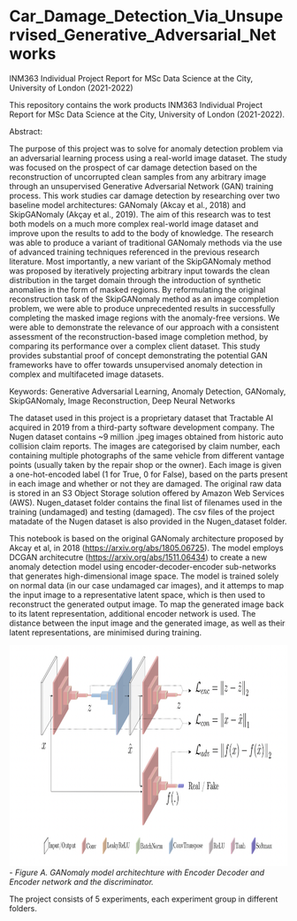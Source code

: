 # Car_Damage_Detection_Via_Unsupervised_Generative_Adversarial_Networks
INM363 Individual Project Report for MSc Data Science at the City, University of London (2021-2022)

This repository contains the work products INM363 Individual Project Report for MSc Data Science at the City, University of London (2021-2022).

Abstract: 

The purpose of this project was to solve for anomaly detection problem via an adversarial learning process using a real-world image dataset. The study was focused on the prospect of car damage detection based on the reconstruction of uncorrupted clean samples from any arbitrary image through an unsupervised Generative Adversarial Network (GAN) training process. This work studies car damage detection by researching over two baseline model architectures: GANomaly (Akcay et al., 2018) and SkipGANomaly (Akçay et al., 2019). The aim of this research was to test both models on a much more complex real-world image dataset and improve upon the results to add to the body of knowledge. The research was able to produce a variant of traditional GANomaly methods via the use of advanced training techniques referenced in the previous research literature. Most importantly, a new variant of the SkipGANomaly method was proposed by iteratively projecting arbitrary input towards the clean distribution in the target domain through the introduction of synthetic anomalies in the form of masked regions. By reformulating the original reconstruction task of the SkipGANomaly method as an image completion problem, we were able to produce unprecedented results in successfully completing the masked image regions with the anomaly-free versions. We were able to demonstrate the relevance of our approach with a consistent assessment of the reconstruction-based image completion method, by comparing its performance over a complex client dataset. This study provides substantial proof of concept demonstrating the potential GAN frameworks have to offer towards unsupervised anomaly detection in complex and multifaceted image datasets. 

Keywords: Generative Adversarial Learning, Anomaly Detection, GANomaly, SkipGANomaly, Image Reconstruction, Deep Neural Networks

The dataset used in this project is a proprietary dataset that Tractable AI acquired in 2019 from a third-party software development company. The Nugen dataset contains ~9 million .jpeg images obtained from historic auto collision claim reports. The images are categorised by claim number, each containing multiple photographs of the same vehicle from different vantage points (usually taken by the repair shop or the owner). Each image is given a one-hot-encoded label (1 for True, 0 for False), based on the parts present in each image and whether or not they are damaged. The original raw data is stored in an S3 Object Storage solution offered by Amazon Web Services (AWS). Nugen_dataset folder contains the final list of filenames used in the training (undamaged) and testing (damaged). The csv files of the project matadate of the Nugen dataset is also provided in the Nugen_dataset folder. 


This notebook is based on the original GANomaly architecture proposed by Akcay et al, in 2018 (https://arxiv.org/abs/1805.06725). The model employs DCGAN architecutre (https://arxiv.org/abs/1511.06434) to create a new anomaly detection model using encoder-decoder-encoder sub-networks that generates high-dimensional image space. The model is trained solely on normal data (in our case undamaged car images), and it attemps to map the input image to a representative latent space, which is then used to reconstruct the generated output image. To map the generated image back to its latent representation, additional encoder network is used. The distance between the input image and the generated image, as well as their latent representations, are minimised during training.

<img src="model_figures_png/GANomaly.png" width="800" height="400">
- <i>Figure A. GANomaly model architechture with Encoder Decoder and Encoder network and the discriminator. </i>
    
    
The project consists of 5 experiments, each experiment group in different folders. 


